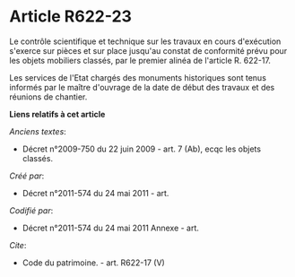 # Article R622-23

Le contrôle scientifique et technique sur les travaux en cours d'exécution s'exerce sur pièces et sur place jusqu'au constat
de conformité prévu pour les objets mobiliers classés, par le premier alinéa de l'article R. 622-17.

Les services de l'Etat chargés des monuments historiques sont tenus informés par le maître d'ouvrage de la date de début des
travaux et des réunions de chantier.

**Liens relatifs à cet article**

_Anciens textes_:

  - Décret n°2009-750 du 22 juin 2009 - art. 7 (Ab), ecqc les objets classés.

_Créé par_:

  - Décret n°2011-574 du 24 mai 2011  - art.

_Codifié par_:

  - Décret n°2011-574 du 24 mai 2011 Annexe - art.

_Cite_:

  - Code du patrimoine. - art. R622-17 (V)
